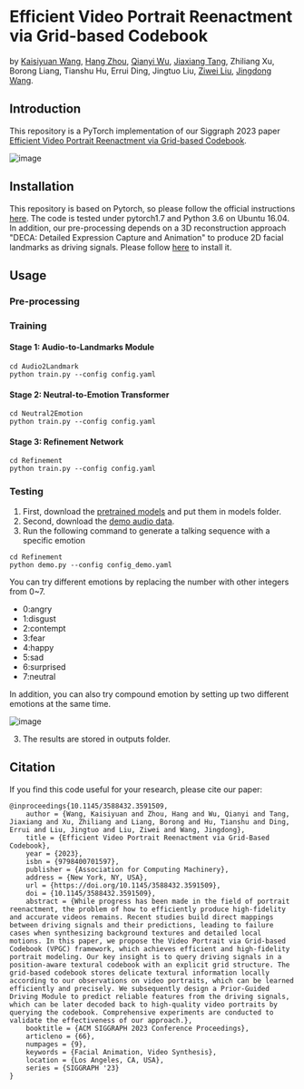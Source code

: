 # Efficient Video Portrait Reenactment via Grid-based Codebook
by [Kaisiyuan Wang](https://unibruce.github.io/), [Hang Zhou](https://hangz-nju-cuhk.github.io/), [Qianyi Wu](https://wuqianyi.top/), [Jiaxiang Tang](https://me.kiui.moe/), Zhiliang Xu, Borong Liang, Tianshu Hu, Errui Ding, Jingtuo Liu, [Ziwei Liu](https://liuziwei7.github.io/), [Jingdong Wang](https://jingdongwang2017.github.io/).
## Introduction
This repository is a PyTorch implementation of our Siggraph 2023 paper [Efficient Video Portrait Reenactment via Grid-based Codebook](https://wywu.github.io/projects/VPGC_website).

![image](https://github.com/uniBruce/Mead/blob/master/Figures/pipeline.png)

## Installation 
This repository is based on Pytorch, so please follow the official instructions [here](https://pytorch.org/). The code is tested under pytorch1.7 and Python 3.6 on Ubuntu 16.04.
In addition, our pre-processing depends on a 3D reconstruction approach "DECA: Detailed Expression Capture and Animation" to produce 2D facial landmarks as driving signals. Please follow [here](https://github.com/yfeng95/DECA) to install it.

## Usage

### Pre-processing


### Training
#### Stage 1: Audio-to-Landmarks Module
```
cd Audio2Landmark
python train.py --config config.yaml
```
#### Stage 2: Neutral-to-Emotion Transformer
```
cd Neutral2Emotion
python train.py --config config.yaml
```
#### Stage 3: Refinement Network
```
cd Refinement
python train.py --config config.yaml
```
### Testing
1. First, download the [pretrained models](https://drive.google.com/drive/folders/1NgW0pqKU-jawqSi-RXiebUcI1_qj6wxM?usp=sharing) and put them in models folder.
2. Second, download the [demo audio data](https://drive.google.com/file/d/1G0sclW7AHqofyQAZFf6DqH4sTYSR85S9/view?usp=sharing).
3. Run the following command to generate a talking sequence with a specific emotion
```
cd Refinement
python demo.py --config config_demo.yaml
```
You can try different emotions by replacing the number with other integers from 0~7.
- 0:angry
- 1:disgust
- 2:contempt
- 3:fear
- 4:happy
- 5:sad
- 6:surprised
- 7:neutral

In addition, you can also try compound emotion by setting up two different emotions at the same time.

![image](https://github.com/uniBruce/Mead/blob/master/Figures/compound_emotion.png)

3. The results are stored in outputs folder. 

## Citation
If you find this code useful for your research, please cite our paper:
```
@inproceedings{10.1145/3588432.3591509,
    author = {Wang, Kaisiyuan and Zhou, Hang and Wu, Qianyi and Tang, Jiaxiang and Xu, Zhiliang and Liang, Borong and Hu, Tianshu and Ding, Errui and Liu, Jingtuo and Liu, Ziwei and Wang, Jingdong},
    title = {Efficient Video Portrait Reenactment via Grid-Based Codebook},
    year = {2023},
    isbn = {9798400701597},
    publisher = {Association for Computing Machinery},
    address = {New York, NY, USA},
    url = {https://doi.org/10.1145/3588432.3591509},
    doi = {10.1145/3588432.3591509},
    abstract = {While progress has been made in the field of portrait reenactment, the problem of how to efficiently produce high-fidelity and accurate videos remains. Recent studies build direct mappings between driving signals and their predictions, leading to failure cases when synthesizing background textures and detailed local motions. In this paper, we propose the Video Portrait via Grid-based Codebook (VPGC) framework, which achieves efficient and high-fidelity portrait modeling. Our key insight is to query driving signals in a position-aware textural codebook with an explicit grid structure. The grid-based codebook stores delicate textural information locally according to our observations on video portraits, which can be learned efficiently and precisely. We subsequently design a Prior-Guided Driving Module to predict reliable features from the driving signals, which can be later decoded back to high-quality video portraits by querying the codebook. Comprehensive experiments are conducted to validate the effectiveness of our approach.},
    booktitle = {ACM SIGGRAPH 2023 Conference Proceedings},
    articleno = {66},
    numpages = {9},
    keywords = {Facial Animation, Video Synthesis},
    location = {Los Angeles, CA, USA},
    series = {SIGGRAPH '23}
}
```
